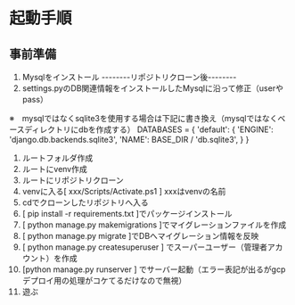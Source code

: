 # 起動手順
## 事前準備
1. Mysqlをインストール
--------リポジトリクローン後--------
3. settings.pyのDB関連情報をインストールしたMysqlに沿って修正（userやpass）

※　mysqlではなくsqlite3を使用する場合は下記に書き換え（mysqlではなくベースディレクトリにdbを作成する）
DATABASES = {
    'default': {
        'ENGINE': 'django.db.backends.sqlite3',
        'NAME': BASE_DIR / 'db.sqlite3',
    }
}

1. ルートフォルダ作成
2. ルートにvenv作成
3. ルートにリポジトリクローン
4. venvに入る[ xxx/Scripts/Activate.ps1 ] xxxはvenvの名前
5. cdでクローンしたリポジトリへ入る
6. [ pip install -r requirements.txt ]でパッケージインストール
7. [ python manage.py makemigrations ]でマイグレーションファイルを作成
8. [ python manage.py migrate ]でDBへマイグレーション情報を反映
9. [ python manage.py createsuperuser ] でスーパーユーザー（管理者アカウント）を作成
10. [python manage.py runserver ] でサーバー起動（エラー表記が出るがgcpデプロイ用の処理がコケてるだけなので無視）
11. 遊ぶ
